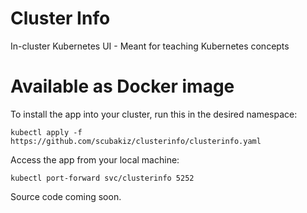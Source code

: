 # Cluster Info
In-cluster Kubernetes UI - Meant for teaching Kubernetes concepts

# Available as Docker image
To install the app into your cluster, run this in the desired namespace:

``kubectl apply -f https://github.com/scubakiz/clusterinfo/clusterinfo.yaml``

Access the app from your local machine:

``kubectl port-forward svc/clusterinfo 5252``

Source code coming soon.
